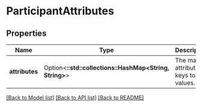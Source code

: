 # ParticipantAttributes

## Properties

Name | Type | Description | Notes
------------ | ------------- | ------------- | -------------
**attributes** | Option<**::std::collections::HashMap<String, String>**> | The map of attribute keys to values. | [optional]

[[Back to Model list]](../README.md#documentation-for-models) [[Back to API list]](../README.md#documentation-for-api-endpoints) [[Back to README]](../README.md)


